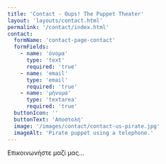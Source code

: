 ```yaml
---
title: 'Contact - Oups! The Puppet Theater'
layout: 'layouts/contact.html'
permalink: '/contact/index.html'
contact: 
  formName: 'contact-page-contact'
  formFields:
    - name: 'όνομα'
      type: 'text'
      required: 'true'
    - name: 'email'
      type: 'email'
      required: 'true'
    - name: 'μήνυμα'
      type: 'textarea'
      required: 'true'
  buttonIcon: ''
  buttonText: 'Αποστολή'
  image: '/images/contact/contact-us-pirate.jpg'
  imageAlt: 'Pirate puppet using a telephone.'
---
```


Επικοινωνήστε μαζί μας... 
